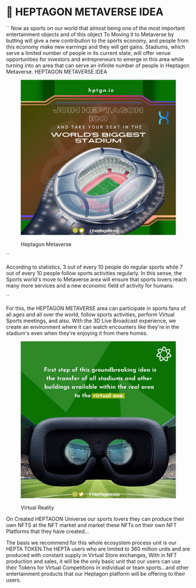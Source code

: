# 🎈 HEPTAGON METAVERSE IDEA

&#x20;``           Now as sports on our world that almost being one of the most important entertainment objects and of this object To Moving it to Metaverse by butting will give a new contribution to the sports economy, and people from this economy make new earnings and they will get gains. Stadiums, which serve a limited number of people in its current state, will offer venue opportunities for investors and entrepreneurs to emerge in this area while turning into an area that can serve an infinite number of people in Heptagon Metaverse. HEPTAGON METAVERSE IDEA

<figure><img src=".gitbook/assets/photo_2022-10-23_17-15-22.jpg" alt=""><figcaption><p>Heptagon Metaverse</p></figcaption></figure>

``

&#x20;            According to statistics, 3 out of every 10 people do regular sports while 7 out of every 10 people follow sports activities regularly. In this sense, the Sports world's move to Metaverse area will ensure that sports lovers reach many more services and a new economic field of activity for humans.&#x20;

``



&#x20;           For this, the HEPTAGON METAVERSE area can participate in sports fans of all ages and all over the world, follow sports activities, perform Virtual Sports meetings, and also. With the 3D Live Broadcast experience, we create an environment where it can watch encounters like they're in the stadium's even when they're enjoying it from there homes.

<figure><img src=".gitbook/assets/photo_2022-10-23_16-57-26.jpg" alt=""><figcaption><p>Virtual Reality</p></figcaption></figure>



&#x20;           On Created HEPTAGON Universe our sports lovers they can produce their own NFTS at the NFT market and market these NFTs on their own NFT Platforms that they have created...



&#x20;        The basis we recommend for this whole ecosystem process unit is our HEPTA TOKEN.The HEPTA users who are limited to 360 million units and are produced with constant supply in Virtual Store exchanges, With in NFT production and sales, it will be the only basic unit that our users can use their Tokens for Virtual Competitions in individual or team sports...and other entertainment products that our Heptagon platform will be offering to their users.
